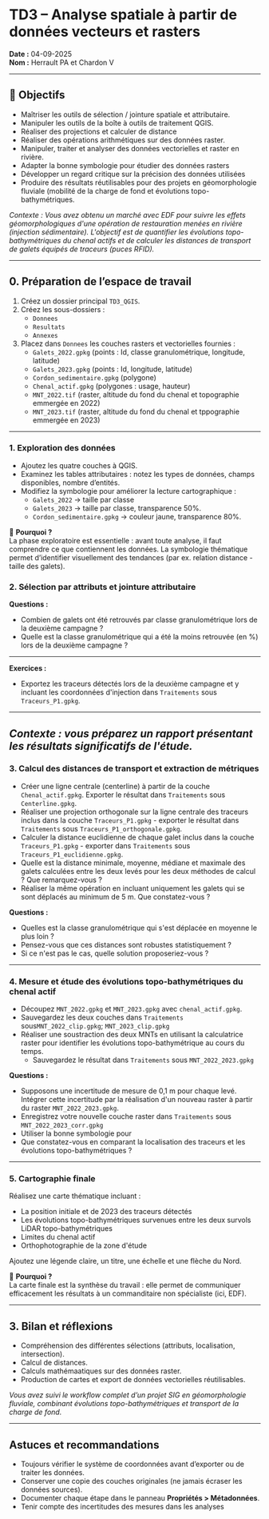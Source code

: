 # TD3 – Analyse spatiale à partir de données vecteurs et rasters

**Date :** 04-09-2025  
**Nom :** Herrault PA et Chardon V  

---

## 🎯 Objectifs
- Maîtriser les outils de sélection / jointure spatiale et attributaire.  
- Manipuler les outils de la boîte à outils de traitement QGIS.
- Réaliser des projections et calculer de distance
- Réaliser des opérations arithmétiques sur des données raster.
- Manipuler, traiter et analyser des données vectorielles et raster en rivière.
- Adapter la bonne symbologie pour étudier des données rasters
- Développer un regard critique sur la précision des données utilisées  
- Produire des résultats réutilisables pour des projets en géomorphologie fluviale (mobilité de la charge de fond et évolutions topo-bathymétriques.  

*Contexte : Vous avez obtenu un marché avec EDF pour suivre les effets géomorphologiques d'une opération de restauration menées en rivière (injection sédimentaire). L'objectif est de quantifier les évolutions topo-bathymétriques du chenal actifs et de calculer les distances de transport de galets équipés de traceurs (puces RFID).*  

---

## 0. Préparation de l’espace de travail
1. Créez un dossier principal `TD3_QGIS`.  
2. Créez les sous-dossiers :  
   - `Donnees`  
   - `Resultats`  
   - `Annexes`  
3. Placez dans `Donnees` les couches rasters et vectorielles fournies :  
   - `Galets_2022.gpkg` (points : Id, classe granulométrique, longitude, latitude)
   - `Galets_2023.gpkg` (points : Id, longitude, latitude)
   - `Cordon_sedimentaire.gpkg` (polygone)  
   - `Chenal_actif.gpkg` (polygones : usage, hauteur)  
   - `MNT_2022.tif` (raster, altitude du fond du chenal et topographie emmergée en 2022)  
   - `MNT_2023.tif` (raster, altitude du fond du chenal et tppographie emmergée en 2023)
---

### 1. Exploration des données
- Ajoutez les quatre couches à QGIS.  
- Examinez les tables attributaires : notez les types de données, champs disponibles, nombre d’entités.  
- Modifiez la symbologie pour améliorer la lecture cartographique :  
  - `Galets_2022` → taille par classe  
  - `Galets_2023` → taille par classe, transparence 50%.  
  - `Cordon_sedimentaire.gpkg` → couleur jaune, transparence 80%.  

📌 **Pourquoi ?**  
La phase exploratoire est essentielle : avant toute analyse, il faut comprendre ce que contiennent les données. La symbologie thématique permet d’identifier visuellement des tendances (par ex. relation distance - taille des galets).  

### 2. Sélection par attributs et jointure attributaire

**Questions :**  
- Combien de galets ont été retrouvés par classe granulométrique lors de la deuxième campagne ?
- Quelle est la classe granulométrique qui a été la moins retrouvée (en %) lors de la deuxième campagne ?
  
---
**Exercices :**  
- Exportez les traceurs détectés lors de la deuxième campagne et y incluant les coordonnées d'injection dans `Traitements` sous `Traceurs_P1.gpkg`.  
---
*Contexte : vous préparez un rapport présentant les résultats significatifs de l'étude.*  
---

### 3. Calcul des distances de transport et extraction de métriques
- Créer une ligne centrale (centerline) à partir de la couche `Chenal_actif.gpkg`. Exporter le résultat dans `Traitements` sous `Centerline.gpkg`.  
- Réaliser une projection orthogonale sur la ligne centrale des traceurs inclus dans la couche `Traceurs_P1.gpkg` - exporter le résultat dans `Traitements` sous `Traceurs_P1_orthogonale.gpkg`.  
- Calculer la distance euclidienne de chaque galet inclus dans la couche `Traceurs_P1.gpkg` - exporter dans `Traitements` sous `Traceurs_P1_euclidienne.gpkg`.
- Quelle est la distance minimale, moyenne, médiane et maximale des galets calculées entre les deux levés pour les deux méthodes de calcul ? Que remarquez-vous ?
- Réaliser la même opération en incluant uniquement les galets qui se sont déplacés au minimum de 5 m. Que constatez-vous ?

**Questions :**  
- Quelles est la classe granulométrique qui s'est déplacée en moyenne le plus loin ? 
- Pensez-vous que ces distances sont robustes statistiquement ?
- Si ce n'est pas le cas, quelle solution proposeriez-vous ?

---

### 4. Mesure et étude des évolutions topo-bathymétriques du chenal actif 
- Découpez `MNT_2022.gpkg` et `MNT_2023.gpkg` avec `chenal_actif.gpkg`.  
- Sauvegardez les deux couches dans `Traitements` sous`MNT_2022_clip.gpkg`; `MNT_2023_clip.gpkg` 
- Réaliser une soustraction des deux MNTs en utilisant la calculatrice raster pour identifier les évolutions topo-bathymétrique au cours du temps.
  - Sauvegardez le résultat dans `Traitements` sous `MNT_2022_2023.gpkg`
 
**Questions :**   
- Supposons une incertitude de mesure de 0,1 m pour chaque levé. Intégrer cette incertitude par la réalisation d'un nouveau raster à partir du raster `MNT_2022_2023.gpkg`.
- Enregistrez votre nouvelle couche raster dans `Traitements` sous `MNT_2022_2023_corr.gpkg`
- Utiliser la bonne symbologie pour 
- Que constatez-vous en comparant la localisation des traceurs et les évolutions topo-bathymétriques ?
     
---

### 5. Cartographie finale
Réalisez une carte thématique incluant :  
- La position initiale et de 2023 des traceurs détectés
- Les évolutions topo-bathymétriques survenues entre les deux survols LiDAR topo-bathymétriques
- Limites du chenal actif
- Orthophotographie de la zone d'étude  

Ajoutez une légende claire, un titre, une échelle et une flèche du Nord.  

📌 **Pourquoi ?**  
La carte finale est la synthèse du travail : elle permet de communiquer efficacement les résultats à un commanditaire non spécialiste (ici, EDF).  

---

## 3. Bilan et réflexions
- Compréhension des différentes sélections (attributs, localisation, intersection).  
- Calcul de distances.  
- Calculs mathémaatiques sur des données raster.  
- Production de cartes et export de données vectorielles réutilisables.  

*Vous avez suivi le workflow complet d’un projet SIG en géomorphologie fluviale, combinant évolutions topo-bathymétriques et transport de la charge de fond.*  

---

## Astuces et recommandations
- Toujours vérifier le système de coordonnées avant d’exporter ou de traiter les données.  
- Conserver une copie des couches originales (ne jamais écraser les données sources).  
- Documenter chaque étape dans le panneau **Propriétés > Métadonnées**.
- Tenir compte des incertitudes des mesures dans les analyses
